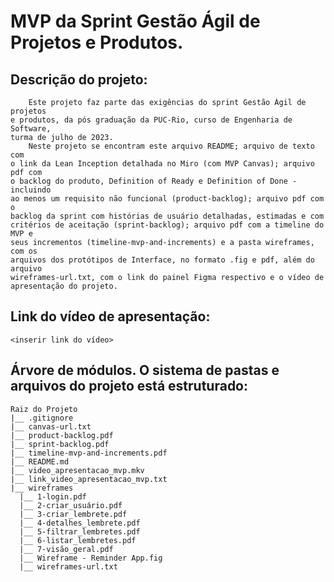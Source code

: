 # MVP da Sprint Gestão Ágil de Projetos e Produtos.

## Descrição do projeto:

        Este projeto faz parte das exigências do sprint Gestão Ágil de projetos
    e produtos, da pós graduação da PUC-Rio, curso de Engenharia de Software,
    turma de julho de 2023.
        Neste projeto se encontram este arquivo README; arquivo de texto com
    o link da Lean Inception detalhada no Miro (com MVP Canvas); arquivo pdf com
    o backlog do produto, Definition of Ready e Definition of Done - incluindo
    ao menos um requisito não funcional (product-backlog); arquivo pdf com o
    backlog da sprint com histórias de usuário detalhadas, estimadas e com
    critérios de aceitação (sprint-backlog); arquivo pdf com a timeline do MVP e
    seus incrementos (timeline-mvp-and-increments) e a pasta wireframes, com os
    arquivos dos protótipos de Interface, no formato .fig e pdf, além do arquivo
    wireframes-url.txt, com o link do painel Figma respectivo e o vídeo de
    apresentação do projeto.

## Link do vídeo de apresentação:

    <inserir link do vídeo>

## Árvore de módulos. O sistema de pastas e arquivos do projeto está estruturado:

    Raiz do Projeto
    |__ .gitignore
    |__ canvas-url.txt
    |__ product-backlog.pdf
    |__ sprint-backlog.pdf
    |__ timeline-mvp-and-increments.pdf
    |__ README.md
    |__ video_apresentacao_mvp.mkv
    |__ link_video_apresentacao_mvp.txt
    |__ wireframes
      |__ 1-login.pdf
      |__ 2-criar_usuário.pdf
      |__ 3-criar_lembrete.pdf
      |__ 4-detalhes_lembrete.pdf
      |__ 5-filtrar_lembretes.pdf
      |__ 6-listar_lembretes.pdf
      |__ 7-visão_geral.pdf
      |__ Wireframe - Reminder App.fig
      |__ wireframes-url.txt
